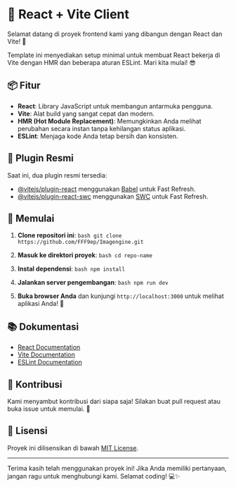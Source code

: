# 🚀 React + Vite Client

Selamat datang di proyek frontend kami yang dibangun dengan React dan Vite! 🎉

Template ini menyediakan setup minimal untuk membuat React bekerja di Vite dengan HMR dan beberapa aturan ESLint. Mari kita mulai! 😎

## 📦 Fitur

- **React**: Library JavaScript untuk membangun antarmuka pengguna.
- **Vite**: Alat build yang sangat cepat dan modern.
- **HMR (Hot Module Replacement)**: Memungkinkan Anda melihat perubahan secara instan tanpa kehilangan status aplikasi.
- **ESLint**: Menjaga kode Anda tetap bersih dan konsisten.

## 🔌 Plugin Resmi

Saat ini, dua plugin resmi tersedia:

- [@vitejs/plugin-react](https://github.com/vitejs/vite-plugin-react/blob/main/packages/plugin-react/README.md) menggunakan [Babel](https://babeljs.io/) untuk Fast Refresh.
- [@vitejs/plugin-react-swc](https://github.com/vitejs/vite-plugin-react-swc) menggunakan [SWC](https://swc.rs/) untuk Fast Refresh.

## 🚀 Memulai

1. **Clone repositori ini**:   ```bash
   git clone https://github.com/FFF9ep/Imagengine.git  ```

2. **Masuk ke direktori proyek**:   ```bash
   cd repo-name   ```

3. **Instal dependensi**:   ```bash
   npm install   ```

4. **Jalankan server pengembangan**:   ```bash
   npm run dev   ```

5. **Buka browser Anda** dan kunjungi `http://localhost:3000` untuk melihat aplikasi Anda! 🌟

## 📚 Dokumentasi

- [React Documentation](https://reactjs.org/docs/getting-started.html)
- [Vite Documentation](https://vitejs.dev/guide/)
- [ESLint Documentation](https://eslint.org/docs/user-guide/getting-started)

## 🤝 Kontribusi

Kami menyambut kontribusi dari siapa saja! Silakan buat pull request atau buka issue untuk memulai. 🙌

## 📄 Lisensi

Proyek ini dilisensikan di bawah [MIT License](LICENSE).

---

Terima kasih telah menggunakan proyek ini! Jika Anda memiliki pertanyaan, jangan ragu untuk menghubungi kami. Selamat coding! 💻✨
